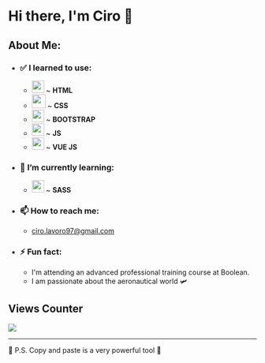 # Hi there, I'm Ciro 👋
## About Me:
- ### ✅ I learned to use:
  - <img src="https://user-images.githubusercontent.com/96072268/161374093-b80b0bc7-2be5-44bd-bf1e-ab3deb4e29cb.png" width="25" height="25"/> ~ **HTML**
  - <img src="https://user-images.githubusercontent.com/96072268/161374463-5c349721-a57a-418c-833f-b024997263e5.png" width="28" height="28"/> ~ **CSS**
  - <img src="https://user-images.githubusercontent.com/96072268/161374521-07e04ac1-34e7-4f7b-b7d9-9cb72ec5b209.png" width="25" height="25"/> ~ **BOOTSTRAP**
  - <img src="https://user-images.githubusercontent.com/96072268/161374545-ce377581-c7b3-4c4a-aab4-30883b941140.png" width="25" height="25"/> ~ **JS**
  - <img src="https://user-images.githubusercontent.com/96072268/161374582-fd35a2c4-069a-4c52-966d-6dd1b87d1c98.png" width="25" height="25"/> ~ **VUE JS**
- ### 📒 I’m currently learning:
  - <img src="https://user-images.githubusercontent.com/96072268/161374386-26ae9a12-7ae9-47e9-b19f-baa5986b079c.png" width="25" height="25"/> ~ **SASS**
- ### 📫 How to reach me: 
  - ciro.lavoro97@gmail.com
- ### ⚡ Fun fact: 
  - I'm attending an advanced professional training course at Boolean.
  - I am passionate about the aeronautical world 🛩️

## Views Counter
![](https://komarev.com/ghpvc/?username=Ciro97cu&color=blueviolet)
<hr/>
🦆 P.S. Copy and paste is a very powerful tool 💜
